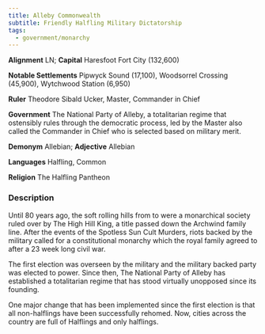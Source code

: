 ```yaml
---
title: Alleby Commonwealth
subtitle: Friendly Halfling Military Dictatorship
tags:
  - government/monarchy
---
```


**Alignment** LN; **Capital** Haresfoot Fort City (132,600)

**Notable Settlements** Pipwyck Sound (17,100), Woodsorrel Crossing (45,900), Wytchwood Station (6,950)

**Ruler** Theodore Sibald Ucker, Master, Commander in Chief

**Government** The National Party of Alleby, a totalitarian regime that ostensibly rules through the democratic process, led by the Master also called the Commander in Chief who is selected based on military merit.

**Demonym** Allebian; **Adjective** Allebian

**Languages** Halfling, Common

**Religion** The Halfling Pantheon

### Description

Until 80 years ago, the soft rolling hills from to were a monarchical society ruled over by The High Hill King, a title passed down the Archwind family line. After the events of the Spotless Sun Cult Murders, riots backed by the military called for a constitutional monarchy which the royal family agreed to after a 23 week long civil war.

The first election was overseen by the military and the military backed party was elected to power. Since then, The National Party of Alleby has established a totalitarian regime that has stood virtually unopposed since its founding.

One major change that has been implemented since the first election is that all non-halflings have been successfully rehomed. Now, cities across the country are full of Halflings and only halflings.
